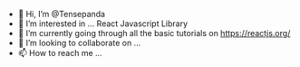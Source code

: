 - 👋 Hi, I’m @Tensepanda
- 👀 I’m interested in ... React Javascript Library
- 🌱 I’m currently going through all the basic tutorials on https://reactjs.org/
- 💞️ I’m looking to collaborate on ...
- 📫 How to reach me ...

<!---
Tensepanda/Tensepanda is a ✨ special ✨ repository because its `README.md` (this file) appears on your GitHub profile.
You can click the Preview link to take a look at your changes.
--->
